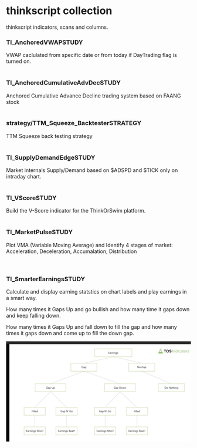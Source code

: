 # thinkscript collection
thinkscript indicators, scans and columns.


### TI_AnchoredVWAPSTUDY
VWAP caclulated from specific date or from today if DayTrading flag is turned on. 
<br/><br/>

### TI_AnchoredCumulativeAdvDecSTUDY

Anchored Cumulative Advance Decline trading system based on FAANG stock
<br/><br/>

### strategy/TTM_Squeeze_BacktesterSTRATEGY
TTM Squeeze back testing strategy
<br/><br/>

### TI_SupplyDemandEdgeSTUDY
Market internals Supply/Demand based on $ADSPD and $TICK only on intraday chart. 
<br/><br/> 

### TI_VScoreSTUDY
Build the V-Score indicator for the ThinkOrSwim platform.
<br/><br/>


### TI_MarketPulseSTUDY
Plot VMA (Variable Moving Average) and Identify 4 stages of market: Acceleration, Deceleration, Accumalation, Distribution  
<br/><br/>


### TI_SmarterEarningsSTUDY
Calculate and display earning statstics on chart labels and play earnings in a smart way. 

How many times it Gaps Up and go bullish and how many time it gaps down and keep falling down. 

How many times it Gaps Up and fall down to fill the gap and how many times it gaps down and come up to fill the down gap. 

![Smart Earning Flow Chart](images/SmartEarnings.png?raw=true "SmartEarningFlowChart")
<br/><br/>



